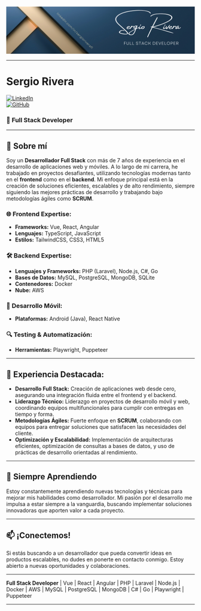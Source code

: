 ![Portada Sergio Rivera @sergioriverafl](https://github.com/sergioriverafl/sergioriverafl/blob/main/src/images/Sergio-Rivera-Blue-Gold-Elegant-Minimalist-LinkedIn-Banner.png)

---

# **Sergio Rivera**

[![LinkedIn](https://img.shields.io/badge/LinkedIn-Connect-blue?style=flat&logo=linkedin)](https://www.linkedin.com/in/sergioriverafl/)  
[![GitHub](https://img.shields.io/badge/GitHub-Follow-black?style=flat&logo=github)](https://github.com/sergioriverafl)

### 🚀 **Full Stack Developer**

---

## 👋 **Sobre mí**

Soy un **Desarrollador Full Stack** con más de 7 años de experiencia en el desarrollo de aplicaciones web y móviles. A lo largo de mi carrera, he trabajado en proyectos desafiantes, utilizando tecnologías modernas tanto en el **frontend** como en el **backend**. Mi enfoque principal está en la creación de soluciones eficientes, escalables y de alto rendimiento, siempre siguiendo las mejores prácticas de desarrollo y trabajando bajo metodologías ágiles como **SCRUM**.

### 🌐 **Frontend Expertise:**
- **Frameworks:** Vue, React, Angular
- **Lenguajes:** TypeScript, JavaScript
- **Estilos:** TailwindCSS, CSS3, HTML5

### 🛠 **Backend Expertise:**
- **Lenguajes y Frameworks:** PHP (Laravel), Node.js, C#, Go
- **Bases de Datos:** MySQL, PostgreSQL, MongoDB, SQLite
- **Contenedores:** Docker
- **Nube:** AWS

### 📱 **Desarrollo Móvil:**
- **Plataformas:** Android (Java), React Native

### 🔍 **Testing & Automatización:**
- **Herramientas:** Playwright, Puppeteer

---

## 💼 **Experiencia Destacada:**

- **Desarrollo Full Stack:** Creación de aplicaciones web desde cero, asegurando una integración fluida entre el frontend y el backend.
- **Liderazgo Técnico:** Liderazgo en proyectos de desarrollo móvil y web, coordinando equipos multifuncionales para cumplir con entregas en tiempo y forma.
- **Metodologías Ágiles:** Fuerte enfoque en **SCRUM**, colaborando con equipos para entregar soluciones que satisfacen las necesidades del cliente.
- **Optimización y Escalabilidad:** Implementación de arquitecturas eficientes, optimización de consultas a bases de datos, y uso de prácticas de desarrollo orientadas al rendimiento.

---

## 🌱 **Siempre Aprendiendo**

Estoy constantemente aprendiendo nuevas tecnologías y técnicas para mejorar mis habilidades como desarrollador. Mi pasión por el desarrollo me impulsa a estar siempre a la vanguardia, buscando implementar soluciones innovadoras que aporten valor a cada proyecto.

---

## 📫 **¡Conectemos!**

Si estás buscando a un desarrollador que pueda convertir ideas en productos escalables, no dudes en ponerte en contacto conmigo. Estoy abierto a nuevas oportunidades y colaboraciones.

---

**Full Stack Developer** | Vue | React | Angular | PHP | Laravel | Node.js | Docker | AWS | MySQL | PostgreSQL | MongoDB | C# | Go | Playwright | Puppeteer

---
